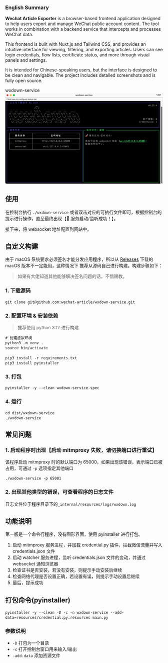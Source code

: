 ### English Summary

**Wechat Article Exporter** is a browser-based frontend application designed to help users export and manage WeChat public account content. The tool works in combination with a backend service that intercepts and processes WeChat data.

This frontend is built with Nuxt.js and Tailwind CSS, and provides an intuitive interface for viewing, filtering, and exporting articles. Users can see login credentials, flow lists, certificate status, and more through visual panels and settings.

It is intended for Chinese-speaking users, but the interface is designed to be clean and navigable. The project includes detailed screenshots and is fully open source.

 wxdown-service
![](snapshot.png)


## 使用

在控制台执行 `./wxdown-service` 或者双击对应的可执行文件即可，根据控制台的提示进行操作，直至最终出现【🚀 服务启动/监听成功！】。

接下来，将 websocket 地址配置到网站中。


## 自定义构建

由于 macOS 系统要求必须签名才能分发应用程序，所以从 [Releases](https://github.com/wechat-article/wxdown-service/releases) 下载的 macOS 版本不一定能用，这种情况下
推荐从源码自己进行构建。构建步骤如下：

> 如果有大佬知道其他能够解决签名问题的话，不惜赐教。

### 1. 下载源码
```shell
git clone git@github.com:wechat-article/wxdown-service.git
```

### 2. 配置环境 & 安装依赖

> 推荐使用 python 3.12 进行构建

```shell
# 创建虚拟环境
python3 -m venv .
source bin/activate

pip3 install -r requirements.txt
pip3 install pyinstaller
```

### 3. 打包
```shell
pyinstaller -y --clean wxdown-service.spec
```

### 4. 运行
```shell
cd dist/wxdown-service
./wxdown-service
```

## 常见问题

### 1. 启动程序时出现【启动 mitmproxy 失败，请切换端口进行重试】

该程序启动 mitmproxy 时的默认端口为 65000，如果出现该错误，表示端口已被占用，可通过 `-p` 选项指定其他端口

```shell
./wxdown-service -p 65001
```

### 2. 出现其他类型的错误，可查看程序的日志文件

日志文件位于程序目录下的`_internal/resources/logs/wxdown.log`


## 功能说明

第一版是一个命令行程序，没有图形界面，使用 pyinstaller 进行打包。

1. 启动 mitmproxy 服务进程，并加载 credential.py 插件，拦截微信流量并写入 credentials.json 文件
2. 启动 watcher 服务进程，监听 credentials.json 文件的变动，并通过 websocket 通知浏览器
3. 检查证书是否安装，若没有安装，则提示手动安装后继续
4. 检查网络代理是否设置正确，若设置有误，则提示手动设置后继续
5. 最后，提示成功

## 打包命令(pyinstaller)

```shell
pyinstaller -y --clean -D -c -n wxdown-service --add-data=resources/credential.py:resources main.py
```

### 参数说明

- `-D` 打包为一个目录
- `-c` 打开控制台窗口用来输入/输出
- `-add-data` 添加资源文件
